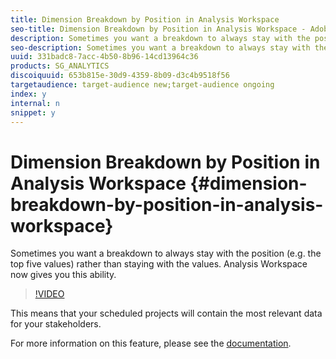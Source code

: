 ```yaml
---
title: Dimension Breakdown by Position in Analysis Workspace
seo-title: Dimension Breakdown by Position in Analysis Workspace - Adobe Analytics
description: Sometimes you want a breakdown to always stay with the position (e.g. the top five values) rather than staying with the values. Analysis Workspace now gives you this ability.
seo-description: Sometimes you want a breakdown to always stay with the position (e.g. the top five values) rather than staying with the values. Analysis Workspace now gives you this ability. - Adobe Analytics
uuid: 331badc8-7acc-4b50-8b96-14cd13964c36
products: SG_ANALYTICS
discoiquuid: 653b815e-30d9-4359-8b09-d3c4b9518f56
targetaudience: target-audience new;target-audience ongoing
index: y
internal: n
snippet: y
---
```


# Dimension Breakdown by Position in Analysis Workspace {#dimension-breakdown-by-position-in-analysis-workspace}

Sometimes you want a breakdown to always stay with the position (e.g. the top five values) rather than staying with the values. Analysis Workspace now gives you this ability.

>[!VIDEO](https://video.tv.adobe.com/v/24033/?quality=12)

This means that your scheduled projects will contain the most relevant data for your stakeholders.

For more information on this feature, please see the [documentation](https://marketing.adobe.com/resources/help/en_US/analytics/analysis-workspace/table-settings.html).